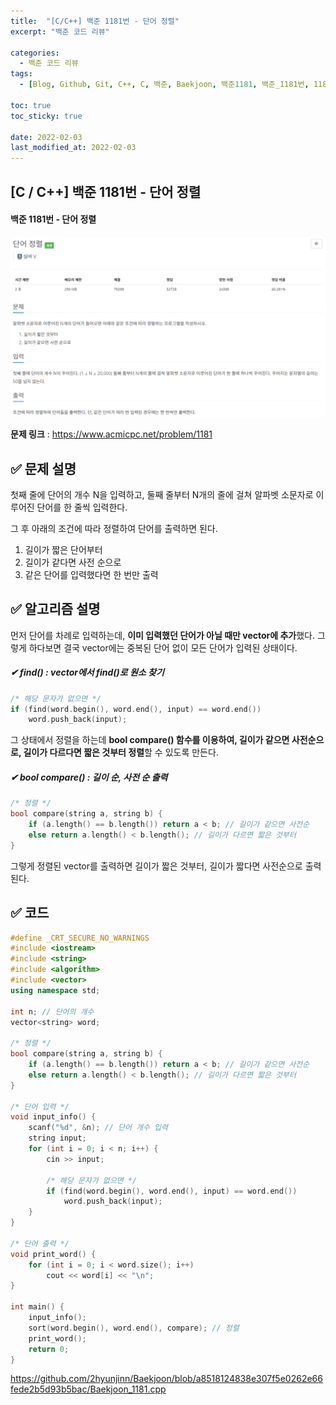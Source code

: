 ```yaml
---
title:  "[C/C++] 백준 1181번 - 단어 정렬"
excerpt: "백준 코드 리뷰"

categories:
  - 백준 코드 리뷰
tags:
  - [Blog, Github, Git, C++, C, 백준, Baekjoon, 백준1181, 백준_1181번, 1181번, c++_1181, 1181_c++, c++_sort(), c++_sort, c++_정렬]

toc: true
toc_sticky: true

date: 2022-02-03
last_modified_at: 2022-02-03
---
```


## [C / C++] 백준 1181번 - 단어 정렬

#### 백준 1181번 - 단어 정렬

![1181](../images/2022-02-03-1181-posting/1181.png)

**문제 링크** : <https://www.acmicpc.net/problem/1181>



## ✅ 문제 설명

첫째 줄에 단어의 개수 N을 입력하고, 둘째 줄부터 N개의 줄에 걸쳐 알파벳 소문자로 이루어진 단어를 한 줄씩 입력한다.

그 후 아래의 조건에 따라 정렬하여 단어를 출력하면 된다.

1. 길이가 짧은 단어부터
2. 길이가 같다면 사전 순으로
3. 같은 단어를 입력했다면 한 번만 출력





## ✅ 알고리즘 설명

먼저 단어를 차례로 입력하는데, **이미 입력했던 단어가 아닐 때만 vector에 추가**했다. 그렇게 하다보면 결국 vector에는 중복된 단어 없이 모든 단어가 입력된 상태이다.

##### ✔ find() : vector에서 find()로 원소 찾기

```c++
/* 해당 문자가 없으면 */
if (find(word.begin(), word.end(), input) == word.end())
	word.push_back(input);
```





그 상태에서 정렬을 하는데 **bool compare() 함수를 이용하여, 길이가 같으면 사전순으로, 길이가 다르다면 짧은 것부터 정렬**할 수 있도록 만든다.

##### ✔ bool compare() : 길이 순, 사전 순 출력

```c++
/* 정렬 */
bool compare(string a, string b) {
	if (a.length() == b.length()) return a < b; // 길이가 같으면 사전순
	else return a.length() < b.length(); // 길이가 다르면 짧은 것부터
}
```

그렇게 정렬된 vector를 출력하면 길이가 짧은 것부터, 길이가 짧다면 사전순으로 출력된다.





## ✅ 코드

```c++
#define _CRT_SECURE_NO_WARNINGS
#include <iostream>
#include <string>
#include <algorithm>
#include <vector>
using namespace std;

int n; // 단어의 개수
vector<string> word;

/* 정렬 */
bool compare(string a, string b) {
	if (a.length() == b.length()) return a < b; // 길이가 같으면 사전순
	else return a.length() < b.length(); // 길이가 다르면 짧은 것부터
}

/* 단어 입력 */
void input_info() {
	scanf("%d", &n); // 단어 개수 입력
	string input;
	for (int i = 0; i < n; i++) {
		cin >> input;
        
		/* 해당 문자가 없으면 */
		if (find(word.begin(), word.end(), input) == word.end())
			word.push_back(input);
	}
}

/* 단어 출력 */
void print_word() {
	for (int i = 0; i < word.size(); i++)
		cout << word[i] << "\n";
}

int main() {
	input_info();
	sort(word.begin(), word.end(), compare); // 정렬
	print_word();
	return 0;
}
```

<https://github.com/2hyunjinn/Baekjoon/blob/a8518124838e307f5e0262e66fede2b5d93b5bac/Baekjoon_1181.cpp>
